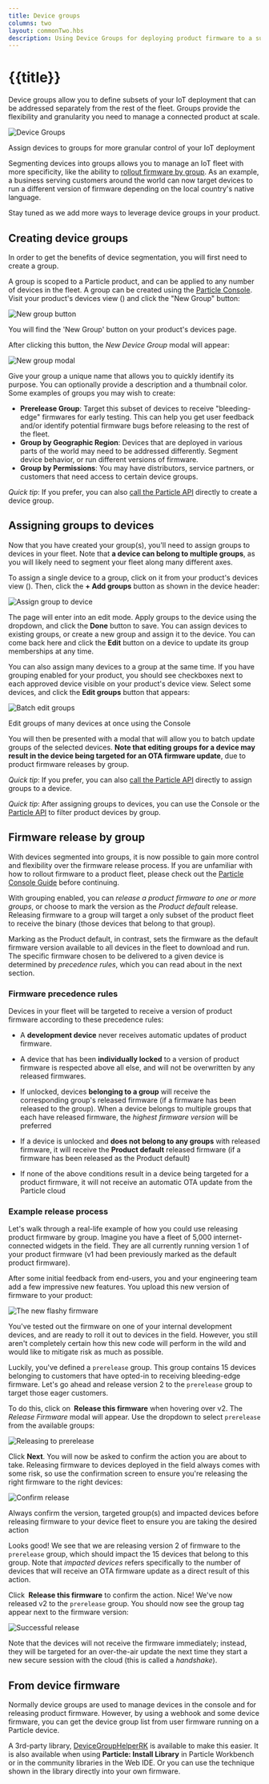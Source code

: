 ```yaml
---
title: Device groups
columns: two
layout: commonTwo.hbs
description: Using Device Groups for deploying product firmware to a subset of the Particle devices in your product
---
```


# {{title}}

Device groups allow you to define subsets of your IoT deployment that can
be addressed separately from the rest of the fleet. Groups provide the flexibility
and granularity you need to manage a connected product at scale.

![Device
Groups](/assets/images/device-groups/device-groups-overview.jpg)
<p class="caption">Assign devices to groups for more granular control of
your IoT deployment</p>

Segmenting devices into groups allows you to manage an IoT fleet with
more specificity,
like the ability to [rollout firmware by group](#firmware-release-by-group). As an example,
a business serving customers around the world can now target devices to run a different
version of firmware depending on the local country's native language.

Stay tuned as we add more ways to leverage device groups in your product.

## Creating device groups

In order to get the benefits of device segmentation, you will first need
to create a group.

A group is scoped to a Particle product, and can be applied to any number of devices in the
fleet. A group can be created using the
<a href="https://console.particle.io"
target="_blank">Particle Console</a>. Visit your product's devices view
(<i class="im-devices-icon"></i>) and click the "New Group" button:

![New group button](/assets/images/device-groups/new-group-btn.png)

<p class="caption">You will find the 'New Group' button on your
product's devices page.</p>

After clicking this button, the _New Device Group_ modal will appear:

![New group modal](/assets/images/device-groups/new-device-group.png)

Give your group a unique name that allows you to quickly identify its
purpose. You can optionally provide a description and a thumbnail color.
Some examples of groups you may wish to create:

- **Prerelease Group**: Target this subset of devices to receive
"bleeding-edge" firmwares for early testing. This can help you get user
feedback and/or identify potential firmware bugs before releasing to the rest of the fleet.
- **Group by Geographic Region**: Devices that are deployed in various
parts of the world may need to be addressed differently. Segment device
behavior, or run different versions of firmware.
- **Group by Permissions**: You may have distributors, service partners,
or customers that need access to certain device groups.

_Quick tip_: If you prefer, you can also [call the Particle
API](/reference/cloud-apis/api/#create-device-group) directly to create a device
group.

## Assigning groups to devices

Now that you have created your group(s), you'll need to assign groups
to devices in your fleet. Note that **a device can belong to multiple
groups**, as you will likely need to segment your fleet
along many different axes.

To assign a single device to a group, click on it from your product's
devices view (<i class="im-devices-icon"></i>). Then, click the **+ Add
groups** button as shown in the device header:

<img class="full-width" alt="Assign group to device" src="/assets/images/device-groups/assign-group-to-device.png"/>

The page will enter into an edit mode. Apply groups to the device
using the dropdown, and click the **Done** button to save. You can
assign devices to existing groups, or create a new group and assign it
to the device. You can come back here and click the **Edit** button on a
device to update its group memberships at any time.

You can also assign many devices to a group at the same time. If you
have grouping enabled for your product, you should see checkboxes next
to each approved device visible on your product's device view. Select
some devices, and click the **Edit groups** button that appears:

<img class="full-width" alt="Batch edit groups"
src="/assets/images/device-groups/batch-edit-groups.png"/>
<p class="caption">Edit groups of many devices at once
using the Console</p>

You will then be presented with a modal that will allow you to batch
update groups of the selected devices. **Note that editing groups for a
device may result in the device being targeted for an OTA firmware
update**, due to product firmware releases by group.

_Quick tip_: If you prefer, you can also [call the Particle API](/reference/cloud-apis/api/#batch-assign-groups-to-devices) directly to assign groups to a device.

_Quick tip_: After assigning groups to devices, you can use the Console
or the [Particle API](/reference/cloud-apis/api/#list-devices-in-a-product) to filter product devices by group.

## Firmware release by group

With devices segmented into groups, it is now possible to gain more
control and flexibility over the firmware release process. If you are
unfamiliar with how to rollout firmware to a product fleet, please check
out the [Particle Console
Guide](/getting-started/console/console/#rollout-firmware) before
continuing.

With grouping enabled, you can *release a product firmware to one or
more groups*,
or choose to mark the version as the *Product default* release.
Releasing firmware to a group will target a only subset of the product
fleet to receive the binary (those devices that belong to that group).

Marking as the Product default, in
contrast, sets the firmware as the default firmware version
available to all devices in the fleet to download and run.
The specific firmware chosen to be delivered to a
given device is determined by *precedence rules*, which you can read about in
the next section.

### Firmware precedence rules

Devices in your fleet will be targeted to
receive a version of product firmware according to these precedence
rules:

- A **development device** never receives automatic updates of product
firmware.

- A device that has been **individually locked** to a version of product
firmware is respected above all else, and will not be overwritten by any
released firmwares.

- If unlocked, devices **belonging to a group** will receive the
corresponding group's released firmware (if a firmware has been released
to the group). When a device belongs to multiple groups that each have
released firmware, the _highest firmware version_ will be preferred

- If a device is unlocked and **does not belong to any groups** with
released firmware, it will receive the **Product default** released
firmware (if a firmware has been released as the Product default)

- If none of the above conditions result in a device being targeted for
a product firmware, it will not receive an automatic OTA update from the
Particle cloud

### Example release process

Let's walk through a real-life example of how you could use
releasing product firmware by group. Imagine you have a fleet of 5,000
internet-connected widgets in the field. They are all currently running
version 1 of your product firmware (v1 had been previously marked as the
default product firmware).

After some initial feedback from end-users, you and your engineering
team add a few impressive new features. You upload this new version of
firmware to your product:

<img class="full-width" alt="The new flashy firmware" src="/assets/images/device-groups/release-firmware-1.png"/>

You've tested out the firmware on one of your internal development
devices, and are ready to roll it out to devices in the field. However,
you still aren't completely certain how this new code will perform in
the wild and would like to mitigate risk as much as possible.

Luckily, you've defined a `prerelease` group. This group contains 15
devices belonging to customers that have opted-in to receiving
bleeding-edge firmware. Let's go ahead and release version 2 to the
`prerelease` group to target those eager customers.

To do this, click on **<i class="ion-star"></i>&nbsp;Release this firmware** when hovering over v2.
The *Release Firmware* modal will appear. Use the dropdown to select
`prerelease` from the available groups:

![Releasing to prerelease](/assets/images/device-groups/release-firmware-2.png)

Click **Next**. You will now be asked to confirm the action you are about
to take. Releasing firmware to devices deployed in the field always comes with
some risk, so use the confirmation screen to ensure you're releasing the
right firmware to the right devices:

![Confirm release](/assets/images/device-groups/release-firmware-3.png)
<p class="caption">Always confirm the version, targeted group(s) and impacted
devices before releasing firmware to your
device fleet to ensure you are taking the desired action</p>

Looks good! We see that we are releasing version 2 of firmware to the
`prerelease` group, which should impact the 15 devices that belong to
this group. Note that *impacted devices* refers specifically to the
number of devices that will receive an OTA firmware update as a direct
result of this action.

Click **<i class="ion-star"></i>&nbsp;Release this firmware** to confirm
the action. Nice! We've now released v2 to the `prerelease` group. You
should now see the group tag appear next to the firmware version:

<img class="full-width" alt="Successful release"
src="/assets/images/device-groups/release-firmware-4.png"/>

Note that the devices will not receive the firmware immediately;
instead, they will be targeted for an over-the-air update the next time
they start a new secure session with the cloud (this is called a
*handshake*).

## From device firmware

Normally device groups are used to manage devices in the console and for releasing product firmware. However, by using a webhook and some device firmware, you can get the device group list from user firmware running on a Particle device.

A 3rd-party library, [DeviceGroupHelperRK](https://github.com/rickkas7/DeviceGroupHelperRK) is available to make this easier. It is also available when using **Particle: Install Library** in Particle Workbench or in the community libraries in the Web IDE. Or you can use the technique shown in the library directly into your own firmware.



